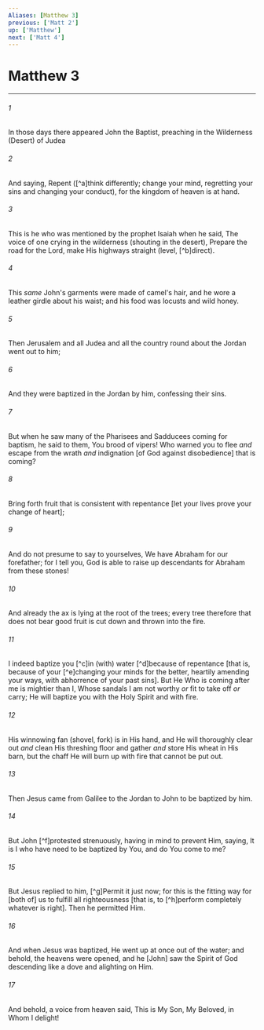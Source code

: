 ```yaml
---
Aliases: [Matthew 3]
previous: ['Matt 2']
up: ['Matthew']
next: ['Matt 4']
---
```

# Matthew 3

***














###### 1 






In those days there appeared John the Baptist, preaching in the Wilderness (Desert) of Judea 













###### 2 






And saying, Repent ([^a]think differently; change your mind, regretting your sins and changing your conduct), for the kingdom of heaven is at hand. 













###### 3 






This is he who was mentioned by the prophet Isaiah when he said, The voice of one crying in the wilderness (shouting in the desert), Prepare the road for the Lord, make His highways straight (level, [^b]direct). 













###### 4 






This _same_ John's garments were made of camel's hair, and he wore a leather girdle about his waist; and his food was locusts and wild honey. 













###### 5 






Then Jerusalem and all Judea and all the country round about the Jordan went out to him; 













###### 6 






And they were baptized in the Jordan by him, confessing their sins. 













###### 7 






But when he saw many of the Pharisees and Sadducees coming for baptism, he said to them, You brood of vipers! Who warned you to flee _and_ escape from the wrath _and_ indignation [of God against disobedience] that is coming? 













###### 8 






Bring forth fruit that is consistent with repentance [let your lives prove your change of heart]; 













###### 9 






And do not presume to say to yourselves, We have Abraham for our forefather; for I tell you, God is able to raise up descendants for Abraham from these stones! 













###### 10 






And already the ax is lying at the root of the trees; every tree therefore that does not bear good fruit is cut down and thrown into the fire. 













###### 11 






I indeed baptize you [^c]in (with) water [^d]because of repentance [that is, because of your [^e]changing your minds for the better, heartily amending your ways, with abhorrence of your past sins]. But He Who is coming after me is mightier than I, Whose sandals I am not worthy _or_ fit to take off _or_ carry; He will baptize you with the Holy Spirit and with fire. 













###### 12 






His winnowing fan (shovel, fork) is in His hand, and He will thoroughly clear out _and_ clean His threshing floor and gather _and_ store His wheat in His barn, but the chaff He will burn up with fire that cannot be put out. 













###### 13 






Then Jesus came from Galilee to the Jordan to John to be baptized by him. 













###### 14 






But John [^f]protested strenuously, having in mind to prevent Him, saying, It is I who have need to be baptized by You, and do You come to me? 













###### 15 






But Jesus replied to him, [^g]Permit it just now; for this is the fitting way for [both of] us to fulfill all righteousness [that is, to [^h]perform completely whatever is right]. Then he permitted Him. 













###### 16 






And when Jesus was baptized, He went up at once out of the water; and behold, the heavens were opened, and he [John] saw the Spirit of God descending like a dove and alighting on Him. 













###### 17 






And behold, a voice from heaven said, This is My Son, My Beloved, in Whom I delight!
